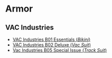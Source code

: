 # Armor

## VAC Industries
* [VAC Industries B01 Essentials (*Bikini*)](./B01)
* [VAC Industries B02 Deluxe (*Vac Suit*)](./B02)
* [Vac Industries B05 Special Issue (*Track Suit*)](./B05)